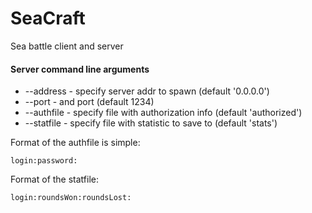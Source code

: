 SeaCraft
========
Sea battle client and server

#### Server command line arguments
- --address - specify server addr to spawn (default '0.0.0.0')
- --port - and port (default 1234)
- --authfile - specify file with authorization info (default 'authorized')
- --statfile - specify file with statistic to save to (default 'stats')

Format of the authfile is simple:

    login:password:

Format of the statfile:

    login:roundsWon:roundsLost:

